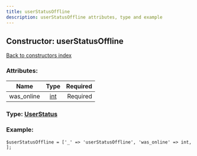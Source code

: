 ```yaml
---
title: userStatusOffline
description: userStatusOffline attributes, type and example
---
```

## Constructor: userStatusOffline  
[Back to constructors index](index.md)



### Attributes:

| Name     |    Type       | Required |
|----------|:-------------:|---------:|
|was\_online|[int](../types/int.md) | Required|



### Type: [UserStatus](../types/UserStatus.md)


### Example:

```
$userStatusOffline = ['_' => 'userStatusOffline', 'was_online' => int, ];
```  

